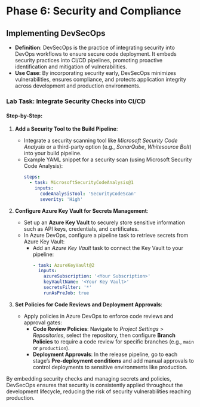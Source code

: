# Phase 6: Security and Compliance

## Implementing DevSecOps

- **Definition**: DevSecOps is the practice of integrating security into DevOps workflows to ensure secure code deployment. It embeds security practices into CI/CD pipelines, promoting proactive identification and mitigation of vulnerabilities.
- **Use Case**: By incorporating security early, DevSecOps minimizes vulnerabilities, ensures compliance, and protects application integrity across development and production environments.

### Lab Task: Integrate Security Checks into CI/CD

#### Step-by-Step:

1. **Add a Security Tool to the Build Pipeline**:
   - Integrate a security scanning tool like *Microsoft Security Code Analysis* or a third-party option (e.g., *SonarQube*, *Whitesource Bolt*) into your build pipeline.
   - Example YAML snippet for a security scan (using Microsoft Security Code Analysis):
     ```yaml
     steps:
       - task: MicrosoftSecurityCodeAnalysis@1
         inputs:
           codeAnalysisTool: 'SecurityCodeScan'
           severity: 'High'
     ```

2. **Configure Azure Key Vault for Secrets Management**:
   - Set up an **Azure Key Vault** to securely store sensitive information such as API keys, credentials, and certificates.
   - In Azure DevOps, configure a pipeline task to retrieve secrets from Azure Key Vault:
     - Add an *Azure Key Vault* task to connect the Key Vault to your pipeline:
       ```yaml
       - task: AzureKeyVault@2
         inputs:
           azureSubscription: '<Your Subscription>'
           keyVaultName: '<Your Key Vault>'
           secretsFilter: '*'
           runAsPreJob: true
       ```

3. **Set Policies for Code Reviews and Deployment Approvals**:
   - Apply policies in Azure DevOps to enforce code reviews and approval gates:
     - **Code Review Policies**: Navigate to *Project Settings* > *Repositories*, select the repository, then configure **Branch Policies** to require a code review for specific branches (e.g., `main` or `production`).
     - **Deployment Approvals**: In the release pipeline, go to each stage’s **Pre-deployment conditions** and add manual approvals to control deployments to sensitive environments like production.

By embedding security checks and managing secrets and policies, DevSecOps ensures that security is consistently applied throughout the development lifecycle, reducing the risk of security vulnerabilities reaching production.
